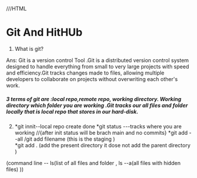 ///HTML













# Git And HitHUb

1. What is git?



Ans: Git is a version control Tool .Git is a distributed version control system designed to handle everything from small to very large projects with speed and efficiency.Git tracks changes made to files, allowing multiple developers to collaborate on projects without overwriting each other's work.


##### 3 terms of git are :local repo,remote repo, working directory. Working directory which folder you are working .Git tracks our all files and folder locally that is local repo that stores in our hard-disk.


2. *git innit--local repo create done
*git status ---tracks where you are working //{after init status will be brach main and no commits}
*git add --all /git add filename (this is the staging )  
*git add . (add the present directory it dose not add the parent directory )


(command line -- ls(list of all files and folder , ls --a(all files with hidden files) ))







